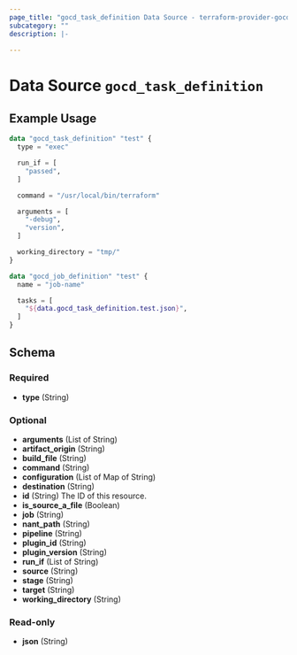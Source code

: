 ```yaml
---
page_title: "gocd_task_definition Data Source - terraform-provider-gocd"
subcategory: ""
description: |-
  
---
```


# Data Source `gocd_task_definition`



## Example Usage

```terraform
data "gocd_task_definition" "test" {
  type = "exec"

  run_if = [
    "passed",
  ]

  command = "/usr/local/bin/terraform"

  arguments = [
    "-debug",
    "version",
  ]

  working_directory = "tmp/"
}

data "gocd_job_definition" "test" {
  name = "job-name"

  tasks = [
    "${data.gocd_task_definition.test.json}",
  ]
}
```

## Schema

### Required

- **type** (String)

### Optional

- **arguments** (List of String)
- **artifact_origin** (String)
- **build_file** (String)
- **command** (String)
- **configuration** (List of Map of String)
- **destination** (String)
- **id** (String) The ID of this resource.
- **is_source_a_file** (Boolean)
- **job** (String)
- **nant_path** (String)
- **pipeline** (String)
- **plugin_id** (String)
- **plugin_version** (String)
- **run_if** (List of String)
- **source** (String)
- **stage** (String)
- **target** (String)
- **working_directory** (String)

### Read-only

- **json** (String)


